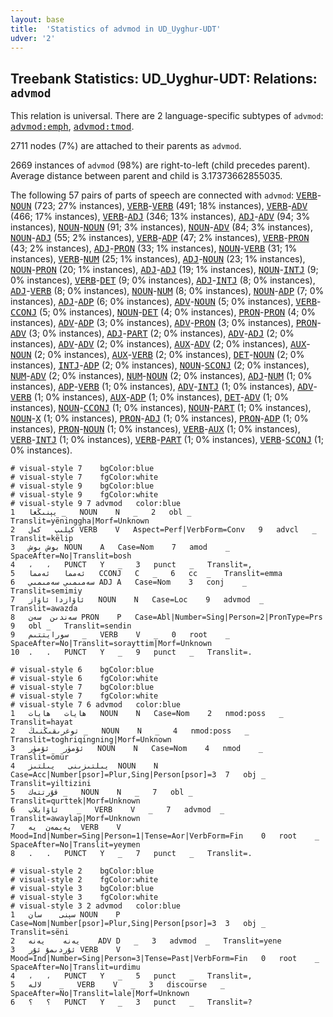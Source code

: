 ```yaml
---
layout: base
title:  'Statistics of advmod in UD_Uyghur-UDT'
udver: '2'
---
```


## Treebank Statistics: UD_Uyghur-UDT: Relations: `advmod`

This relation is universal.
There are 2 language-specific subtypes of `advmod`: <tt><a href="ug_udt-dep-advmod-emph.html">advmod:emph</a></tt>, <tt><a href="ug_udt-dep-advmod-tmod.html">advmod:tmod</a></tt>.

2711 nodes (7%) are attached to their parents as `advmod`.

2669 instances of `advmod` (98%) are right-to-left (child precedes parent).
Average distance between parent and child is 3.17373662855035.

The following 57 pairs of parts of speech are connected with `advmod`: <tt><a href="ug_udt-pos-VERB.html">VERB</a></tt>-<tt><a href="ug_udt-pos-NOUN.html">NOUN</a></tt> (723; 27% instances), <tt><a href="ug_udt-pos-VERB.html">VERB</a></tt>-<tt><a href="ug_udt-pos-VERB.html">VERB</a></tt> (491; 18% instances), <tt><a href="ug_udt-pos-VERB.html">VERB</a></tt>-<tt><a href="ug_udt-pos-ADV.html">ADV</a></tt> (466; 17% instances), <tt><a href="ug_udt-pos-VERB.html">VERB</a></tt>-<tt><a href="ug_udt-pos-ADJ.html">ADJ</a></tt> (346; 13% instances), <tt><a href="ug_udt-pos-ADJ.html">ADJ</a></tt>-<tt><a href="ug_udt-pos-ADV.html">ADV</a></tt> (94; 3% instances), <tt><a href="ug_udt-pos-NOUN.html">NOUN</a></tt>-<tt><a href="ug_udt-pos-NOUN.html">NOUN</a></tt> (91; 3% instances), <tt><a href="ug_udt-pos-NOUN.html">NOUN</a></tt>-<tt><a href="ug_udt-pos-ADV.html">ADV</a></tt> (84; 3% instances), <tt><a href="ug_udt-pos-NOUN.html">NOUN</a></tt>-<tt><a href="ug_udt-pos-ADJ.html">ADJ</a></tt> (55; 2% instances), <tt><a href="ug_udt-pos-VERB.html">VERB</a></tt>-<tt><a href="ug_udt-pos-ADP.html">ADP</a></tt> (47; 2% instances), <tt><a href="ug_udt-pos-VERB.html">VERB</a></tt>-<tt><a href="ug_udt-pos-PRON.html">PRON</a></tt> (43; 2% instances), <tt><a href="ug_udt-pos-ADJ.html">ADJ</a></tt>-<tt><a href="ug_udt-pos-PRON.html">PRON</a></tt> (33; 1% instances), <tt><a href="ug_udt-pos-NOUN.html">NOUN</a></tt>-<tt><a href="ug_udt-pos-VERB.html">VERB</a></tt> (31; 1% instances), <tt><a href="ug_udt-pos-VERB.html">VERB</a></tt>-<tt><a href="ug_udt-pos-NUM.html">NUM</a></tt> (25; 1% instances), <tt><a href="ug_udt-pos-ADJ.html">ADJ</a></tt>-<tt><a href="ug_udt-pos-NOUN.html">NOUN</a></tt> (23; 1% instances), <tt><a href="ug_udt-pos-NOUN.html">NOUN</a></tt>-<tt><a href="ug_udt-pos-PRON.html">PRON</a></tt> (20; 1% instances), <tt><a href="ug_udt-pos-ADJ.html">ADJ</a></tt>-<tt><a href="ug_udt-pos-ADJ.html">ADJ</a></tt> (19; 1% instances), <tt><a href="ug_udt-pos-NOUN.html">NOUN</a></tt>-<tt><a href="ug_udt-pos-INTJ.html">INTJ</a></tt> (9; 0% instances), <tt><a href="ug_udt-pos-VERB.html">VERB</a></tt>-<tt><a href="ug_udt-pos-DET.html">DET</a></tt> (9; 0% instances), <tt><a href="ug_udt-pos-ADJ.html">ADJ</a></tt>-<tt><a href="ug_udt-pos-INTJ.html">INTJ</a></tt> (8; 0% instances), <tt><a href="ug_udt-pos-ADJ.html">ADJ</a></tt>-<tt><a href="ug_udt-pos-VERB.html">VERB</a></tt> (8; 0% instances), <tt><a href="ug_udt-pos-NOUN.html">NOUN</a></tt>-<tt><a href="ug_udt-pos-NUM.html">NUM</a></tt> (8; 0% instances), <tt><a href="ug_udt-pos-NOUN.html">NOUN</a></tt>-<tt><a href="ug_udt-pos-ADP.html">ADP</a></tt> (7; 0% instances), <tt><a href="ug_udt-pos-ADJ.html">ADJ</a></tt>-<tt><a href="ug_udt-pos-ADP.html">ADP</a></tt> (6; 0% instances), <tt><a href="ug_udt-pos-ADV.html">ADV</a></tt>-<tt><a href="ug_udt-pos-NOUN.html">NOUN</a></tt> (5; 0% instances), <tt><a href="ug_udt-pos-VERB.html">VERB</a></tt>-<tt><a href="ug_udt-pos-CCONJ.html">CCONJ</a></tt> (5; 0% instances), <tt><a href="ug_udt-pos-NOUN.html">NOUN</a></tt>-<tt><a href="ug_udt-pos-DET.html">DET</a></tt> (4; 0% instances), <tt><a href="ug_udt-pos-PRON.html">PRON</a></tt>-<tt><a href="ug_udt-pos-PRON.html">PRON</a></tt> (4; 0% instances), <tt><a href="ug_udt-pos-ADV.html">ADV</a></tt>-<tt><a href="ug_udt-pos-ADP.html">ADP</a></tt> (3; 0% instances), <tt><a href="ug_udt-pos-ADV.html">ADV</a></tt>-<tt><a href="ug_udt-pos-PRON.html">PRON</a></tt> (3; 0% instances), <tt><a href="ug_udt-pos-PRON.html">PRON</a></tt>-<tt><a href="ug_udt-pos-ADV.html">ADV</a></tt> (3; 0% instances), <tt><a href="ug_udt-pos-ADJ.html">ADJ</a></tt>-<tt><a href="ug_udt-pos-PART.html">PART</a></tt> (2; 0% instances), <tt><a href="ug_udt-pos-ADV.html">ADV</a></tt>-<tt><a href="ug_udt-pos-ADJ.html">ADJ</a></tt> (2; 0% instances), <tt><a href="ug_udt-pos-ADV.html">ADV</a></tt>-<tt><a href="ug_udt-pos-ADV.html">ADV</a></tt> (2; 0% instances), <tt><a href="ug_udt-pos-AUX.html">AUX</a></tt>-<tt><a href="ug_udt-pos-ADV.html">ADV</a></tt> (2; 0% instances), <tt><a href="ug_udt-pos-AUX.html">AUX</a></tt>-<tt><a href="ug_udt-pos-NOUN.html">NOUN</a></tt> (2; 0% instances), <tt><a href="ug_udt-pos-AUX.html">AUX</a></tt>-<tt><a href="ug_udt-pos-VERB.html">VERB</a></tt> (2; 0% instances), <tt><a href="ug_udt-pos-DET.html">DET</a></tt>-<tt><a href="ug_udt-pos-NOUN.html">NOUN</a></tt> (2; 0% instances), <tt><a href="ug_udt-pos-INTJ.html">INTJ</a></tt>-<tt><a href="ug_udt-pos-ADP.html">ADP</a></tt> (2; 0% instances), <tt><a href="ug_udt-pos-NOUN.html">NOUN</a></tt>-<tt><a href="ug_udt-pos-SCONJ.html">SCONJ</a></tt> (2; 0% instances), <tt><a href="ug_udt-pos-NUM.html">NUM</a></tt>-<tt><a href="ug_udt-pos-ADV.html">ADV</a></tt> (2; 0% instances), <tt><a href="ug_udt-pos-NUM.html">NUM</a></tt>-<tt><a href="ug_udt-pos-NOUN.html">NOUN</a></tt> (2; 0% instances), <tt><a href="ug_udt-pos-ADJ.html">ADJ</a></tt>-<tt><a href="ug_udt-pos-NUM.html">NUM</a></tt> (1; 0% instances), <tt><a href="ug_udt-pos-ADP.html">ADP</a></tt>-<tt><a href="ug_udt-pos-VERB.html">VERB</a></tt> (1; 0% instances), <tt><a href="ug_udt-pos-ADV.html">ADV</a></tt>-<tt><a href="ug_udt-pos-INTJ.html">INTJ</a></tt> (1; 0% instances), <tt><a href="ug_udt-pos-ADV.html">ADV</a></tt>-<tt><a href="ug_udt-pos-VERB.html">VERB</a></tt> (1; 0% instances), <tt><a href="ug_udt-pos-AUX.html">AUX</a></tt>-<tt><a href="ug_udt-pos-ADP.html">ADP</a></tt> (1; 0% instances), <tt><a href="ug_udt-pos-DET.html">DET</a></tt>-<tt><a href="ug_udt-pos-ADV.html">ADV</a></tt> (1; 0% instances), <tt><a href="ug_udt-pos-NOUN.html">NOUN</a></tt>-<tt><a href="ug_udt-pos-CCONJ.html">CCONJ</a></tt> (1; 0% instances), <tt><a href="ug_udt-pos-NOUN.html">NOUN</a></tt>-<tt><a href="ug_udt-pos-PART.html">PART</a></tt> (1; 0% instances), <tt><a href="ug_udt-pos-NOUN.html">NOUN</a></tt>-<tt><a href="ug_udt-pos-X.html">X</a></tt> (1; 0% instances), <tt><a href="ug_udt-pos-PRON.html">PRON</a></tt>-<tt><a href="ug_udt-pos-ADJ.html">ADJ</a></tt> (1; 0% instances), <tt><a href="ug_udt-pos-PRON.html">PRON</a></tt>-<tt><a href="ug_udt-pos-ADP.html">ADP</a></tt> (1; 0% instances), <tt><a href="ug_udt-pos-PRON.html">PRON</a></tt>-<tt><a href="ug_udt-pos-NOUN.html">NOUN</a></tt> (1; 0% instances), <tt><a href="ug_udt-pos-VERB.html">VERB</a></tt>-<tt><a href="ug_udt-pos-AUX.html">AUX</a></tt> (1; 0% instances), <tt><a href="ug_udt-pos-VERB.html">VERB</a></tt>-<tt><a href="ug_udt-pos-INTJ.html">INTJ</a></tt> (1; 0% instances), <tt><a href="ug_udt-pos-VERB.html">VERB</a></tt>-<tt><a href="ug_udt-pos-PART.html">PART</a></tt> (1; 0% instances), <tt><a href="ug_udt-pos-VERB.html">VERB</a></tt>-<tt><a href="ug_udt-pos-SCONJ.html">SCONJ</a></tt> (1; 0% instances).


~~~ conllu
# visual-style 7	bgColor:blue
# visual-style 7	fgColor:white
# visual-style 9	bgColor:blue
# visual-style 9	fgColor:white
# visual-style 9 7 advmod	color:blue
1	يېنىڭغا	_	NOUN	N	_	2	obl	_	Translit=yëninggha|Morf=Unknown
2	كېلىپ	كەل	VERB	V	Aspect=Perf|VerbForm=Conv	9	advcl	_	Translit=këlip
3	بوش	بوش	NOUN	A	Case=Nom	7	amod	_	SpaceAfter=No|Translit=bosh
4	،	،	PUNCT	Y	_	3	punct	_	Translit=,
5	ئەمما	ئەمما	CCONJ	C	_	6	cc	_	Translit=emma
6	سەمىمىي	سەمىمىي	ADJ	A	Case=Nom	3	conj	_	Translit=semimiy
7	ئاۋازدا	ئاۋاز	NOUN	N	Case=Loc	9	advmod	_	Translit=awazda
8	سەندىن	سەن	PRON	P	Case=Abl|Number=Sing|Person=2|PronType=Prs	9	obl	_	Translit=sendin
9	سورايتتىم	_	VERB	V	_	0	root	_	SpaceAfter=No|Translit=sorayttim|Morf=Unknown
10	.	.	PUNCT	Y	_	9	punct	_	Translit=.

~~~


~~~ conllu
# visual-style 6	bgColor:blue
# visual-style 6	fgColor:white
# visual-style 7	bgColor:blue
# visual-style 7	fgColor:white
# visual-style 7 6 advmod	color:blue
1	ھايات	ھايات	NOUN	N	Case=Nom	2	nmod:poss	_	Translit=hayat
2	توغرىقىڭنىڭ	_	NOUN	N	_	4	nmod:poss	_	Translit=toghriqingning|Morf=Unknown
3	ئۆمۈر	ئۆمۈر	NOUN	N	Case=Nom	4	nmod	_	Translit=ömür
4	يىلتىزىنى	يىلتىز	NOUN	N	Case=Acc|Number[psor]=Plur,Sing|Person[psor]=3	7	obj	_	Translit=yiltizini
5	قۇرتتەك	_	NOUN	N	_	7	obl	_	Translit=qurttek|Morf=Unknown
6	ئاۋايلاپ	_	VERB	V	_	7	advmod	_	Translit=awaylap|Morf=Unknown
7	يەيمەن	يە	VERB	V	Mood=Ind|Number=Sing|Person=1|Tense=Aor|VerbForm=Fin	0	root	_	SpaceAfter=No|Translit=yeymen
8	.	.	PUNCT	Y	_	7	punct	_	Translit=.

~~~


~~~ conllu
# visual-style 2	bgColor:blue
# visual-style 2	fgColor:white
# visual-style 3	bgColor:blue
# visual-style 3	fgColor:white
# visual-style 3 2 advmod	color:blue
1	سېنى	سان	NOUN	P	Case=Nom|Number[psor]=Plur,Sing|Person[psor]=3	3	obj	_	Translit=sëni
2	يەنە	يەنە	ADV	D	_	3	advmod	_	Translit=yene
3	ئۇردىمۇ	ئۇر	VERB	V	Mood=Ind|Number=Sing|Person=3|Tense=Past|VerbForm=Fin	0	root	_	SpaceAfter=No|Translit=urdimu
4	،	،	PUNCT	Y	_	5	punct	_	Translit=,
5	لالە	_	VERB	V	_	3	discourse	_	SpaceAfter=No|Translit=lale|Morf=Unknown
6	؟	؟	PUNCT	Y	_	3	punct	_	Translit=?

~~~


